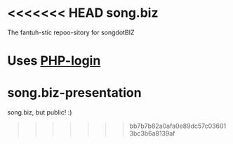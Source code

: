 <<<<<<< HEAD
song.biz
========

The fantuh-stic repoo-sitory for songdotBIZ

Uses [PHP-login](https://github.com/panique/php-login)
=======
song.biz-presentation
=====================

song.biz, but public! :)
>>>>>>> bb7b7b82a0afa0e89dc57c036013bc3b6a8139af
